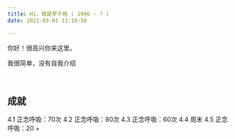 ```yaml
---
title: Hi，我是罗千皓 ( 1996 ~ ? )
date: 2021-03-01 11:19:50

---
```



你好！很高兴你来这里。

我很简单，没有自我介绍


<br>

## 成就
4.1 正念呼吸：70次
4.2 正念呼吸：80次
4.3 正念呼吸：60次
4.4 周末
4.5 正念呼吸：20 + 